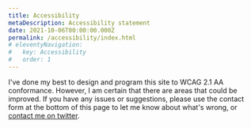 ```yaml
---
title: Accessibility
metaDescription: Accessibility statement
date: 2021-10-06T00:00:00.000Z
permalink: /accessibility/index.html
# eleventyNavigation:
#   key: Accessibility
#   order: 1
---
```

I've done my best to design and program this site to WCAG 2.1 AA conformance. However, I am certain that there are areas that could be improved. If you have any issues or suggestions, please use the contact form at the bottom of this page to let me know about what's wrong, or [contact me on twitter](https://twitter.com/torkna).
